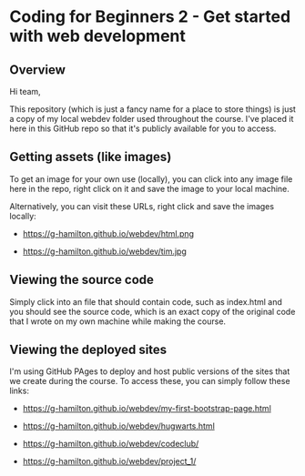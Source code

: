 # Coding for Beginners 2 - Get started with web development

## Overview

Hi team,

This repository (which is just a fancy name for a place to store things) is just a copy of my local webdev folder used throughout the course. I've placed it here in this GitHub repo so that it's publicly available for you to access.

## Getting assets (like images)

To get an image for your own use (locally), you can click into any image file here in the repo, right click on it and save the image to your local machine.

Alternatively, you can visit these URLs, right click and save the images locally:

- https://g-hamilton.github.io/webdev/html.png

- https://g-hamilton.github.io/webdev/tim.jpg

## Viewing the source code

Simply click into an file that should contain code, such as index.html and you should see the source code, which is an exact copy of the original code that I wrote on my own machine while making the course.

## Viewing the deployed sites

I'm using GitHub PAges to deploy and host public versions of the sites that we create during the course. To access these, you can simply follow these links:

- https://g-hamilton.github.io/webdev/my-first-bootstrap-page.html

- https://g-hamilton.github.io/webdev/hugwarts.html

- https://g-hamilton.github.io/webdev/codeclub/

- https://g-hamilton.github.io/webdev/project_1/
